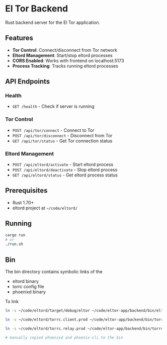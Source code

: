 # El Tor Backend

Rust backend server for the El Tor application.

## Features

- **Tor Control**: Connect/disconnect from Tor network
- **Eltord Management**: Start/stop eltord processes
- **CORS Enabled**: Works with frontend on localhost:5173
- **Process Tracking**: Tracks running eltord processes

## API Endpoints

### Health
- `GET /health` - Check if server is running

### Tor Control
- `POST /api/tor/connect` - Connect to Tor
- `POST /api/tor/disconnect` - Disconnect from Tor  
- `GET /api/tor/status` - Get Tor connection status

### Eltord Management
- `POST /api/eltord/activate` - Start eltord process
- `POST /api/eltord/deactivate` - Stop eltord process
- `GET /api/eltord/status` - Get eltord process status

## Prerequisites

- Rust 1.70+
- eltord project at `~/code/eltord/`

## Running

```bash
cargo run
# or
./run.sh
```

## Bin
The bin directory contains symbolic links of the 
- eltord binary
- torrc config file
- phoenixd binary

To link
```sh
ln -s ~/code/eltord/target/debug/eltor ~/code/eltor-app/backend/bin/eltord

ln -s ~/code/eltord/torrc.client.prod ~/code/eltor-app/backend/bin/torrc

ln -s ~/code/eltord/torrc.relay.prod ~/code/eltor-app/backend/bin/torrc.relay

# manually copied phoenixd and phoenix-cli to the bin
```